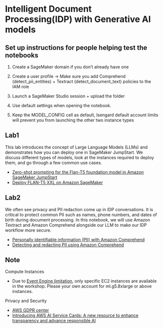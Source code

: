 # Intelligent Document Processing(IDP) with Generative AI models

## Set up instructions for people helping test the notebooks

1. Create a SageMaker domain if you don’t already have one

2. Create a user profile -> Make sure you add Comprehend (detect_pii_entities) + Textract (detect_document_text) policies to the IAM role

3. Launch a SageMaker Studio session + upload the folder

4. Use default settings when opening the notebook. 

5. Keep the MODEL_CONFIG cell as default, Isengard default account limits will prevent you from launching the other two instance types



## Lab1

This lab introduces the concept of Large Language Models (LLMs) and demonstrates how you can deploy one in SageMaker JumpStart. We discuss different types of models, look at the instances required to deploy them, and go through a few common use cases.

- [Zero-shot prompting for the Flan-T5 foundation model in Amazon SageMaker JumpStart](https://aws.amazon.com/blogs/machine-learning/zero-shot-prompting-for-the-flan-t5-foundation-model-in-amazon-sagemaker-jumpstart/)
- [Deploy FLAN-T5 XXL on Amazon SageMaker](https://www.philschmid.de/deploy-flan-t5-sagemaker)

## Lab2

We often see privacy and PII redaction come up in IDP conversations. It is critical to protect common PII such as names, phone numbers, and dates of birth during document processing. In this notebook, we will use Amazon Textract and Amazon Comprehend alongside our LLM to make our IDP workflow more secure.

- [Personally identifiable information (PII) with Amazon Comprehend](https://docs.aws.amazon.com/comprehend/latest/dg/pii.html)
- [Detecting and redacting PII using Amazon Comprehend](https://aws.amazon.com/blogs/machine-learning/detecting-and-redacting-pii-using-amazon-comprehend/)



## Note

Compute Instances

- Due to [Event Engine limitation](https://catalog.workshops.aws/docs/en-US/detailed-documentation/supported-aws-services/sagemaker-service-limits), only specific EC2 instances are available in the workshop. Please your own account for ml.g5.8xlarge or above instances.

Privacy and Security

- [AWS GDPR center](https://aws.amazon.com/compliance/gdpr-center/)
- [Introducing AWS AI Service Cards: A new resource to enhance transparency and advance responsible AI](https://aws.amazon.com/blogs/machine-learning/introducing-aws-ai-service-cards-a-new-resource-to-enhance-transparency-and-advance-responsible-ai/)